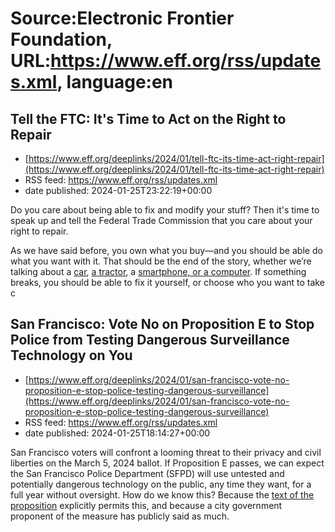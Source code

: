 # Source:Electronic Frontier Foundation, URL:https://www.eff.org/rss/updates.xml, language:en

## Tell the FTC: It's Time to Act on the Right to Repair
 - [https://www.eff.org/deeplinks/2024/01/tell-ftc-its-time-act-right-repair](https://www.eff.org/deeplinks/2024/01/tell-ftc-its-time-act-right-repair)
 - RSS feed: https://www.eff.org/rss/updates.xml
 - date published: 2024-01-25T23:22:19+00:00

<div class="field field--name-body field--type-text-with-summary field--label-hidden"><div class="field__items"><div class="field__item even"><p>Do you care about being able to fix and modify your stuff? Then it's time to speak up and tell the Federal Trade Commission that you care about your right to repair.</p>
<p>As we have said before, you own what you buy—and you should be able do what you want with it. That should be the end of the story, whether we’re talking about a <a href="https://www.eff.org/deeplinks/2021/06/eff-files-amicus-brief-defending-right-repair-massachusetts">car</a>, <a href="https://www.vice.com/en/article/xgdazj/john-deere-hit-with-class-action-lawsuit-for-alleged-tractor-repair-monopoly">a tractor</a>, a <a href="https://www.cnet.com/tech/mobile/apples-new-self-service-repair-program-what-it-means-for-you-and-your-apple-devices/">smartphone, or a computer</a>. If something breaks, you should be able to fix it yourself, or choose who you want to take c

## San Francisco: Vote No on Proposition E to Stop Police from Testing Dangerous Surveillance Technology on You
 - [https://www.eff.org/deeplinks/2024/01/san-francisco-vote-no-proposition-e-stop-police-testing-dangerous-surveillance](https://www.eff.org/deeplinks/2024/01/san-francisco-vote-no-proposition-e-stop-police-testing-dangerous-surveillance)
 - RSS feed: https://www.eff.org/rss/updates.xml
 - date published: 2024-01-25T18:14:27+00:00

<div class="field field--name-body field--type-text-with-summary field--label-hidden"><div class="field__items"><div class="field__item even"><p><span>San Francisco voters will confront a looming threat to their privacy and civil liberties on the March 5, 2024 ballot. If Proposition E passes, we can expect the San Francisco Police Department (SFPD) will use untested and potentially dangerous technology on the public, any time they want, for a full year without oversight. How do we know this? Because the </span><a href="https://www.sf.gov/sites/default/files/2023-10/20231017_PoliceDepartmentMeasure.pdf?_gl=1*1giu43p*_ga*MzE5ODgwNzU5LjE3MDU5NTgxNTg.*_ga_BT9NDE0NFC*MTcwNjEyNzY5OS4yLjAuMTcwNjEyNzY5OS4wLjAuMA..*_ga_63SCS846YP*MTcwNjEyNzY5OS4yLjAuMTcwNjEyNzY5OS4wLjAuMA.."><span>text of the proposition</span></a><span> explicitly permits this, and because a city government proponent of the measure has publicly said as much.</span></p>
<p class="center-image"><span> </span></p>
<div 


